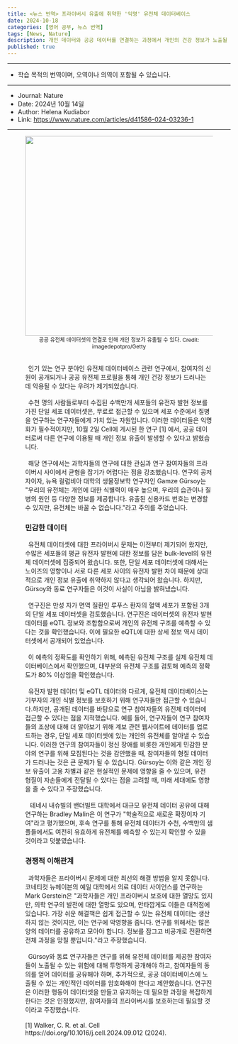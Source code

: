 ```yaml
---
title: <뉴스 번역> 프라이버시 유출에 취약한 '익명' 유전체 데이터베이스
date: 2024-10-18
categories: [영어 공부, 뉴스 번역]
tags: [News, Nature]
description: 개인 데이터와 공공 데이터를 연결하는 과정에서 개인의 건강 정보가 노출될 수 있다.
published: true
---
```


***

* 학습 목적의 번역이며, 오역이나 의역이 포함될 수 있습니다.

***

* Journal: Nature
* Date: 2024년 10월 14일
* Author: Helena Kudiabor
* Link: <https://www.nature.com/articles/d41586-024-03236-1>

***
<figure align="center">
  <img src="https://media.nature.com/lw767/magazine-assets/d41586-024-03236-1/d41586-024-03236-1_27699622.jpg?as=webp" width="600px" height="450px" alt="">
  <figcaption style="font-size:12px">공공 유전체 데이터셋의 연결로 인해 개인 정보가 유출될 수 있다. Credit: imagedepotpro/Getty</figcaption>
  <br/>

<p style="text-align: left">
&ensp;인기 있는 연구 분야인 유전체 데이터베이스 관련 연구에서, 참여자의 신원이 공개되거나 공공 유전체 프로필을 통해 개인 건강 정보가 드러나는 데 악용될 수 있다는 우려가 제기되었습니다.<br/><br/>
&ensp;수천 명의 사람들로부터 수집된 수백만개 세포들의 유전자 발현 정보를 가진 단일 세포 데이터셋은, 무료로 접근할 수 있으며 세포 수준에서 질병을 연구하는 연구자들에게 가치 있는 자원입니다. 이러한 데이터들은 익명화가 필수적이지만, 10월 2일 Cell에 게시된 한 연구 [1] 에서, 공공 데이터로써 다른 연구에 이용될 때 개인 정보 유출이 발생할 수 있다고 밝혔습니다.<br/><br/>
&ensp;해당 연구에서는 과학자들의 연구에 대한 관심과 연구 참여자들의 프라이버시 사이에서 균형을 잡기가 어렵다는 점을 강조했습니다. 연구의 공저자이자, 뉴욕 컬럼비아 대학의 생물정보학 연구자인 Gamze Gürsoy는 "우리의 유전체는 개인에 대한 식별력이 매우 높으며, 우리의 습관이나 질병의 원인 등 다양한 정보를 제공합니다. 유출된 신용카드 번호는 변경할 수 있지만, 유전체는 바꿀 수 없습니다."라고 주의를 주었습니다.<br/>
</p>

<h3 style="text-align: left">민감한 데이터</h3>

<p style="text-align: left">
&ensp;유전체 데이터셋에 대한 프라이버시 문제는 이전부터 제기되어 왔지만, 수많은 세포들의 평균 유전자 발현에 대한 정보를 담은 bulk-level의 유전체 데이터셋에 집중되어 왔습니다. 또한, 단일 세포 데이터셋에 대해서는 노이즈의 영향이나 서로 다른 세포 사이의 유전자 발현 차이 때문에 상대적으로 개인 정보 유출에 취약하지 않다고 생각되어 왔습니다. 하지만, Gürsoy와 동료 연구자들은 이것이 사실이 아님을 밝혀냈습니다.<br/><br/>
&ensp;연구진은 만성 자가 면역 질환인 루푸스 환자의 혈액 세포가 포함된 3개의 단일 세포 데이터셋을 검토했습니다. 연구진은 데이터셋의 유전자 발현 데이터를 eQTL 정보와 조합함으로써 개인의 유전체 구조를 예측할 수 있다는 것을 확인했습니다. 이에 필요한 eQTL에 대한 상세 정보 역시 데이터셋에서 공개되어 있었습니다.<br/><br/>
&ensp;이 예측의 정확도를 확인하기 위해, 예측된 유전체 구조를 실제 유전체 데이터베이스에서 확인했으며, 대부분의 유전체 구조를 검토해 예측의 정확도가 80% 이상임을 확인했습니다.<br/><br/>
&ensp;유전자 발현 데이터 및 eQTL 데이터와 다르게, 유전체 데이터베이스는 기부자의 개인 식별 정보를 보호하기 위해 연구자들만 접근할 수 있습니다.하지만, 공개된 데이터를 바탕으로 연구 참여자들의 유전체 데이터에 접근할 수 있다는 점을 지적했습니다. 예를 들어, 연구자들이 연구 참여자들의 조상에 대해 더 알아보기 위해 계보 관련 웹사이트에 데이터를 업로드하는 경우, 단일 세포 데이터셋에 있는 개인의 유전체를 알아낼 수 있습니다. 이러한 연구의 참여자들이 정신 장애를 비롯한 개인에게 민감한 분야의 연구를 위해 모집된다는 것을 감안했을 때, 참여자들의 형질 데이터가 드러나는 것은 큰 문제가 될 수 있습니다. Gürsoy는 이와 같은 개인 정보 유출이 고용 차별과 같은 현실적인 문제에 영향을 줄 수 있으며, 유전 형질이 자손들에게 전달될 수 있다는 점을 고려할 때, 미래 세대에도 영향을 줄 수 있다고 주장했습니다.<br/><br/>
&ensp; 테네시 내슈빌의 밴더빌트 대학에서 대규모 유전체 데이터 공유에 대해 연구하는 Bradley Malin은 이 연구가 "학술적으로 새로운 확장이자 기여"라고 평가했으며, 후속 연구를 통해 유전체 데이터가 수천, 수백만의 샘플들에서도 여전히 유효하게 유전체를 예측할 수 있는지 확인할 수 있을 것이라고 덧붙였습니다.<br/>
</p>

<h3 style="text-align: left">경쟁적 이해관계</h3>

<p style="text-align: left">
&ensp;과학자들은 프라이버시 문제에 대한 최선의 해결 방법을 알지 못합니다. 코네티컷 뉴헤이븐의 예일 대학에서 의료 데이터 사이언스를 연구하는 Mark Gerstein은 "과학자들은 개인 프라이버시 보호에 대한 열망도 있지만, 의학 연구의 발전에 대한 열망도 있으며, 안타깝게도 이들은 대척점에 있습니다. 가장 쉬운 해결책은 쉽게 접근할 수 있는 유전체 데이터는 생산하지 않는 것이지만, 이는 연구에 악영향을 줍니다. 연구를 위해서는 많은 양의 데이터를 공유하고 모아야 합니다. 정보를 잠그고 비공개로 전환하면 전체 과정을 망칠 뿐입니다."라고 주장했습니다.<br/><br/>
&ensp;Gürsoy와 동료 연구자들은 연구를 위해 유전체 데이터를 제공한 참여자들이 노출될 수 있는 위험에 대해 투명하게 공개해야 하고, 참여자들의 동의를 얻어 데이터를 공유해야 하며, 추가적으로, 공공 데이터베이스에 노출될 수 있는 개인적인 데이터를 암호화해야 한다고 제안했습니다. 연구진은 이러한 행동이 데이터셋을 만들고 유지하는 데 필요한 과정을 복잡하게 한다는 것은 인정했지만, 참여자들의 프라이버시를 보호하는데 필요할 것이라고 주장했습니다.<br/>
<br/>
[1] Walker, C. R. et al. Cell https://doi.org/10.1016/j.cell.2024.09.012 (2024).
</p>
